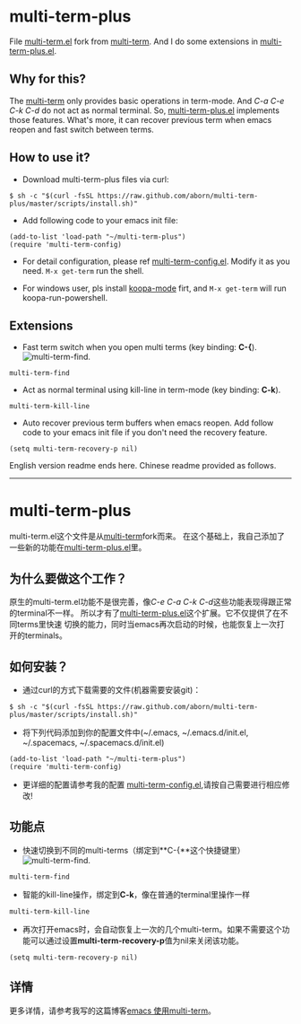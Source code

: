 # multi-term-plus
File [multi-term.el](./multi-term.el) fork from [multi-term](https://www.emacswiki.org/emacs/download/multi-term.el). 
And I do some extensions in [multi-term-plus.el](./multi-term-plus.el).

## Why for this?
The [multi-term](https://www.emacswiki.org/emacs/download/multi-term.el)
only provides basic operations in term-mode. And *C-a C-e C-k C-d* do not act as normal 
terminal. So, [multi-term-plus.el](./multi-term-plus.el) implements those features.
What's more, it can recover previous term when emacs reopen and fast switch between terms.

## How to use it?
* Download multi-term-plus files via curl:
```shell
$ sh -c "$(curl -fsSL https://raw.github.com/aborn/multi-term-plus/master/scripts/install.sh)"
```
* Add following code to your emacs init file:
```elisp
(add-to-list 'load-path "~/multi-term-plus")
(require 'multi-term-config)
```
* For detail configuration, please ref [multi-term-config.el](./multi-term-config.el). Modify it as you need. ```M-x get-term``` run the shell.

* For windows user, pls install [koopa-mode](https://github.com/sch0lars/koopa-mode) firt, and ```M-x get-term``` will run koopa-run-powershell.

## Extensions
* Fast term switch when you open multi terms (key binding: **C-{**).  
![](images/find.png "multi-term-find.")  
```elisp
multi-term-find
```
* Act as normal terminal using kill-line in term-mode (key binding: **C-k**).  
```elisp
multi-term-kill-line
```
* Auto recover previous term buffers when emacs reopen. Add follow code to your 
emacs init file if you don't need the recovery feature.
```elisp
(setq multi-term-recovery-p nil)
```

English version readme ends here. Chinese readme provided as follows.

--------------------------------------------------------------------------------
# multi-term-plus
multi-term.el这个文件是从[multi-term](https://www.emacswiki.org/emacs/download/multi-term.el)fork而来。
在这个基础上，我自己添加了一些新的功能在[multi-term-plus.el](./multi-term-plus.el)里。

## 为什么要做这个工作？
原生的multi-term.el功能不是很完善，像*C-e C-a C-k C-d*这些功能表现得跟正常的terminal不一样。
所以才有了[multi-term-plus.el](./multi-term-plus.el)这个扩展。它不仅提供了在不同terms里快速
切换的能力，同时当emacs再次启动的时候，也能恢复上一次打开的terminals。

## 如何安装？
* 通过curl的方式下载需要的文件(机器需要安装git)：
```shell
$ sh -c "$(curl -fsSL https://raw.github.com/aborn/multi-term-plus/master/scripts/install.sh)"
```
* 将下列代码添加到你的配置文件中(~/.emacs, ~/.emacs.d/init.el, ~/.spacemacs, ~/.spacemacs.d/init.el)
```elisp
(add-to-list 'load-path "~/multi-term-plus")
(require 'multi-term-config)
```
* 更详细的配置请参考我的配置 [multi-term-config.el](./multi-term-config.el),请按自己需要进行相应修改!

## 功能点
* 快速切换到不同的multi-terms（绑定到**C-{**这个快捷键里）   
![](images/find.png "multi-term-find.")  
```elisp
multi-term-find
```
* 智能的kill-line操作，绑定到**C-k**，像在普通的terminal里操作一样  
```elisp
multi-term-kill-line
```
* 再次打开emacs时，会自动恢复上一次的几个multi-term。如果不需要这个功能可以通过设置**multi-term-recovery-p**值为nil来关闭该功能。  
```elisp
(setq multi-term-recovery-p nil)
```

## 详情
更多详情，请参考我写的这篇博客[emacs 使用multi-term](http://www.jianshu.com/p/2c1ac913d2cb)。

